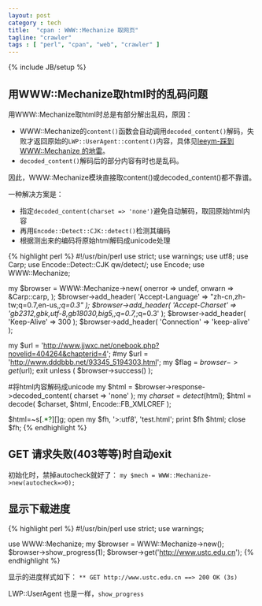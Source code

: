 ```yaml
---
layout: post
category : tech
title:  "cpan : WWW::Mechanize 取网页"
tagline: "crawler"
tags : [ "perl", "cpan", "web", "crawler" ] 
---
```

{% include JB/setup %}

## 用WWW::Mechanize取html时的乱码问题

用WWW::Mechanize取html时总是有部分解出乱码，原因：
- WWW::Mechanize的``content()``函数会自动调用``decoded_content()``解码，失败才返回原始的``LWP::UserAgent::content()``内容，具体见[leeym-踩到 WWW::Mechanize 的地雷](http://blog.leeym.com/2007/03/wwwmechanize.html)。
- ``decoded_content()``解码后的部分内容有时也是乱码。

因此，WWW::Mechanize模块直接取content()或decoded_content()都不靠谱。

一种解决方案是：
- 指定``decoded_content(charset => 'none')``避免自动解码，取回原始html内容
- 再用``Encode::Detect::CJK::detect()``检测其编码
- 根据测出来的编码将原始html解码成unicode处理

{% highlight perl %}
#!/usr/bin/perl
use strict;
use warnings;
use utf8;
use Carp;
use Encode::Detect::CJK qw/detect/;
use Encode;
use WWW::Mechanize;
 
my $browser =
    WWW::Mechanize->new( onerror => undef, onwarn => \&Carp::carp, );
$browser->add_header(
    'Accept-Language' => "zh-cn,zh-tw;q=0.7,en-us,*;q=0.3" );
$browser->add_header( 'Accept-Charset' =>
        'gb2312,gbk,utf-8,gb18030,big5,;q=0.7,*;q=0.3' );
$browser->add_header( 'Keep-Alive' => 300 );
$browser->add_header( 'Connection' => 'keep-alive' );
 
my $url  = 'http://www.jjwxc.net/onebook.php?novelid=404264&chapterid=4';
#my $url  = 'http://www.dddbbb.net/93345_5194303.html';
my $flag = $browser->get($url);
exit unless ( $browser->success() );
 
#将html内容解码成unicode
my $html = $browser->response->decoded_content( charset => 'none' );
my $charset = detect($html);
$html = decode( $charset, $html, Encode::FB_XMLCREF );
 
$html=~s[<font color='#.{6}'>.*?</font>][]g;
open my $fh, '>:utf8', 'test.html';
print $fh $html;
close $fh;
{% endhighlight %}

## GET 请求失败(403等等)时自动exit

初始化时，禁掉autocheck就好了：
``my $mech = WWW::Mechanize->new(autocheck=>0);``

## 显示下载进度

{% highlight perl %}
#!/usr/bin/perl
use strict;
use warnings;
  
use WWW::Mechanize;
my $browser = WWW::Mechanize->new();
$browser->show_progress(1);
$browser->get('http://www.ustc.edu.cn');
{% endhighlight %}

显示的进度样式如下： ``** GET http://www.ustc.edu.cn ==> 200 OK (3s)``

LWP::UserAgent 也是一样，``show_progress``
